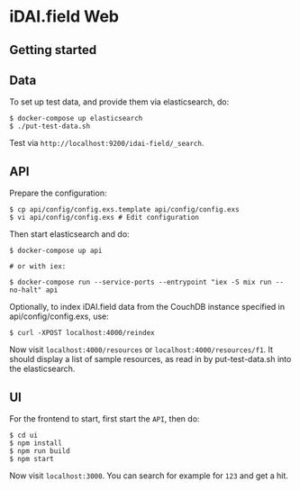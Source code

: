# iDAI.field Web

## Getting started

## Data

To set up test data, and provide them via elasticsearch, do:

```
$ docker-compose up elasticsearch
$ ./put-test-data.sh
```

Test via `http://localhost:9200/idai-field/_search`.

## API

Prepare the configuration:

```
$ cp api/config/config.exs.template api/config/config.exs
$ vi api/config/config.exs # Edit configuration
```

Then start elasticsearch and do:

```
$ docker-compose up api

# or with iex: 

$ docker-compose run --service-ports --entrypoint "iex -S mix run --no-halt" api
```

Optionally, to index iDAI.field data from the CouchDB instance specified in api/config/config.exs, use: 

```
$ curl -XPOST localhost:4000/reindex
```

Now visit `localhost:4000/resources` or `localhost:4000/resources/f1`. It should display a list of sample
resources, as read in by put-test-data.sh into the elasticsearch.

## UI

For the frontend to start, first start the `API`, then do:

```
$ cd ui
$ npm install
$ npm run build
$ npm start
```

Now visit `localhost:3000`. You can search for example for `123` and get a hit.
